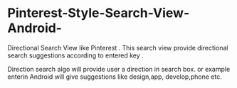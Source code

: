 # Pinterest-Style-Search-View-Android-
Directional Search View like Pinterest . This search view provide directional search suggestions according to entered key . 

Direction search algo will provide user a direction in search box. or example enterin Android will give suggestions like design,app, develop,phone etc.
